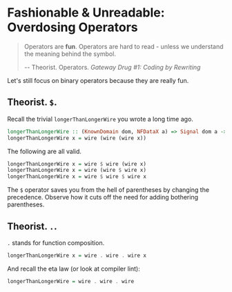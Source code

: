 # Fashionable & Unreadable: Overdosing Operators

> Operators are **fun**. Operators are hard to read - unless we understand the meaning behind the symbol.
>
> \-\- Theorist. Operators. *Gateway Drug #1: Coding by Rewriting*

Let's still focus on binary operators because they are really fun.

## Theorist. `$`.

Recall the trivial `longerThanLongerWire` you wrote a long time ago.

```haskell
longerThanLongerWire :: (KnownDomain dom, NFDataX a) => Signal dom a -> Signal dom a
longerThanLongerWire x = wire (wire (wire x))
```

The following are all valid.

```haskell
longerThanLongerWire x = wire $ wire (wire x)
longerThanLongerWire x = wire (wire $ wire x)
longerThanLongerWire x = wire $ wire $ wire x
```

The `$` operator saves you from the hell of parentheses by changing the precedence. Observe how it cuts off the need for adding bothering parentheses.

## Theorist. `.`.

`.` stands for function composition. 

```haskell
longerThanLongerWire x = wire . wire . wire x
```

And recall the eta law (or look at compiler lint):

```haskell
longerThanLongerWire = wire . wire . wire
```

